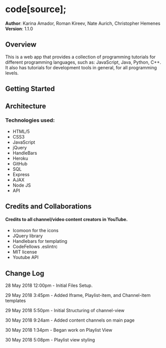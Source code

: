 # code[source];

**Author**: Karina Amador, Roman Kireev, Nate Aurich, Christopher Hemenes
**Version**: 1.1.0 

## Overview

This is a web app that provides a collection of programming tutorials for different programming languages, such as: JavaScript,
Java, Python, C++. 
It also has tutorials for development tools in general, for all programming levels.

## Getting Started
<!-- What are the steps that a user must take in order to build this app on their own machine and get it running? -->

## Architecture
### Technologies used:

- HTML/5
- CSS3
- JavaScript
- jQuery
- HandleBars
- Heroku
- GitHub
- SQL
- Express
- AJAX
- Node JS
- API

## Credits and Collaborations
#### Credits to all channel/video content creators in YouTube.

- Icomoon for the icons
- JQuery library
- Handlebars for templating
- CodeFellows .eslintrc
- MIT license
- Youtube API




## Change Log
<!-- Use this are to document the iterative changes made to your application as each feature is successfully implemented. Use time stamps. Here's an examples:-->

28 May 2018 12:00pm - Initial Files Setup.

29 May 2018 3:45pm - Added Iframe, Playlist-item, and Channel-item templates

29 May 2018 5:50pm - Initial Structuring of channel-view

30 May 2018 9:24am - Added content channels on main page

30 May 2018 1:34pm - Began work on Playlist View

30 May 2018 5:08pm - Playlist view styling
